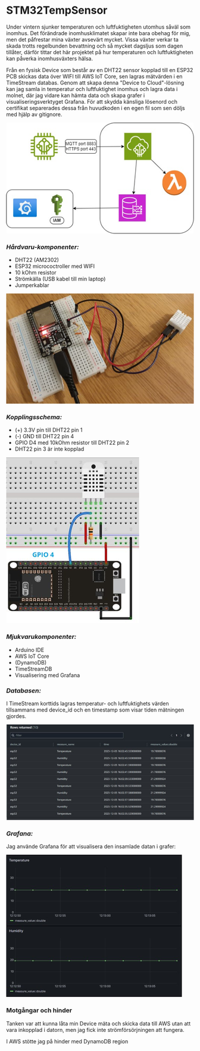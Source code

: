# STM32TempSensor

Under vintern sjunker temperaturen och luftfuktigheten utomhus såväl som inomhus. Det förändrade inomhusklimatet skapar inte bara obehag för mig, men det påfrestar mina växter avsevärt mycket. Vissa växter verkar ta skada trotts regelbunden bevattning och så mycket dagsljus som dagen tillåter, därför tittar det här projektet på hur temperaturen och luftfuktigheten kan påverka inomhusväxters hälsa.

Från en fysisk Device som består av en DHT22 sensor kopplad till en ESP32 PCB skickas data över WIFI till AWS IoT Core, sen lagras mätvärden i en TimeStream databas. Genom att skapa denna "Device to Cloud"-lösning kan jag samla in temperatur och luftfuktighet inomhus och lagra data i molnet, där jag vidare kan hämta data och skapa grafer i visualiseringsverktyget Grafana. För att skydda känsliga lösenord och certifikat separerades dessa från huvudkoden i en egen fil som sen döljs med hjälp av gitignore.

![Alt text](image-4.png)


### _Hårdvaru-komponenter:_

- DHT22 (AM2302)
- ESP32 micrococtroller med WIFI
- 10 kOhm resistor
- Strömkälla (USB kabel till min laptop)
- Jumperkablar

![Alt text](image-3.png)


### _Kopplingsschema:_

- (+) 3.3V pin till DHT22 pin 1
- (-) GND till DHT22 pin 4
- GPIO D4 med 10kOhm resistor till DHT22 pin 2
- DHT22 pin 3 är inte kopplad

![Alt text](image-2.png)


### _Mjukvarukomponenter:_
- Arduino IDE
- AWS IoT Core
- (DynamoDB)
- TimeStreamDB
- Visualisering med Grafana 


### _Databasen:_

I TimeStream korttids lagras temperatur- och luftfuktighets värden tillsammans med device_id och en timestamp som visar tiden mätningen gjordes.

![Alt text](image-7.png)


### _Grafana:_

Jag använde Grafana för att visualisera den insamlade datan i grafer:

![Alt text](image-6.png)


### Motgångar och hinder

Tanken var att kunna låta min Device mäta och skicka data till AWS utan att vara inkopplad i datorn, men jag fick inte strömförsörjningen att fungera. 

I AWS stötte jag på hinder med DynamoDB region